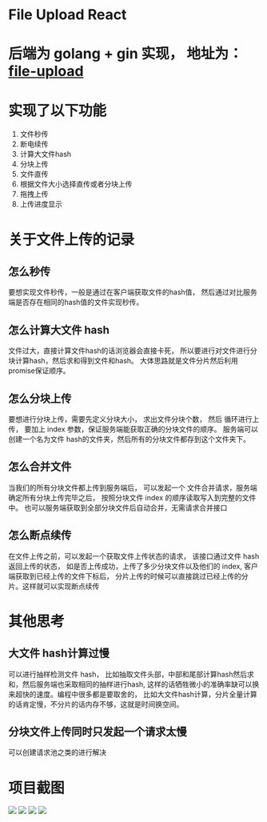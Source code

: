 # File Upload React

# 后端为 golang + gin 实现， 地址为： [file-upload](https://github.com/akazwz/file-upload)

# 实现了以下功能

1. 文件秒传
2. 断电续传
3. 计算大文件hash
4. 分块上传
5. 文件直传
6. 根据文件大小选择直传或者分块上传
7. 拖拽上传
8. 上传进度显示

# 关于文件上传的记录

## 怎么秒传

要想实现文件秒传，一般是通过在客户端获取文件的hash值， 然后通过对比服务端是否存在相同的hash值的文件实现秒传。

## 怎么计算大文件 hash

文件过大，直接计算文件hash的话浏览器会直接卡死，
所以要进行对文件进行分块计算hash，然后求和得到文件和hash。 大体思路就是文件分片然后利用promise保证顺序。

## 怎么分块上传

要想进行分块上传，需要先定义分块大小， 求出文件分块个数， 然后 循环进行上传，
要加上 index 参数，保证服务端能获取正确的分块文件的顺序。
服务端可以创建一个名为文件 hash的文件夹，然后所有的分块文件都存到这个文件夹下。

## 怎么合并文件

当我们的所有分块文件都上传到服务端后，
可以发起一个 文件合并请求，服务端确定所有分块上传完毕之后， 按照分块文件 index 的顺序读取写入到完整的文件中。
也可以服务端获取到全部分块文件后自动合并，无需请求合并接口

## 怎么断点续传

在文件上传之前，可以发起一个获取文件上传状态的请求， 该接口通过文件 hash返回上传的状态，
如是否上传成功，上传了多少分块文件以及他们的 index, 客户端获取到已经上传的文件下标后，
分片上传的时候可以直接跳过已经上传的分片。这样就可以实现断点续传

# 其他思考

## 大文件 hash计算过慢

可以进行抽样检测文件 hash， 比如抽取文件头部，中部和尾部计算hash然后求和，然后服务端也采取相同的抽样进行hash,
这样的话牺牲微小的准确率缺可以换来超快的速度。编程中很多都是要取舍的，
比如大文件hash计算，分片全量计算的话肯定慢，不分片的话内存不够，这就是时间换空间。

## 分块文件上传同时只发起一个请求太慢

可以创建请求池之类的进行解决

# 项目截图

![](docs/small_file.gif)
![](docs/small_file_light.gif)
![](docs/large_file.gif)
![](docs/files.gif)
